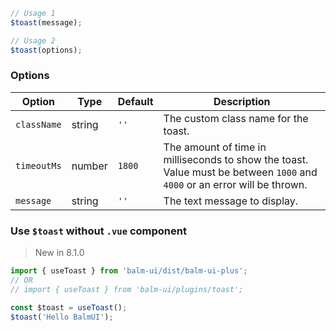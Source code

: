 ```js
// Usage 1
$toast(message);

// Usage 2
$toast(options);
```

### Options

| Option      | Type   | Default | Description                                                                                                               |
| ----------- | ------ | ------- | ------------------------------------------------------------------------------------------------------------------------- |
| `className` | string | `''`    | The custom class name for the toast.                                                                                      |
| `timeoutMs` | number | `1800`  | The amount of time in milliseconds to show the toast. Value must be between `1000` and `4000` or an error will be thrown. |
| `message`   | string | `''`    | The text message to display.                                                                                              |

### Use `$toast` without `.vue` component

> New in 8.1.0

```js
import { useToast } from 'balm-ui/dist/balm-ui-plus';
// OR
// import { useToast } from 'balm-ui/plugins/toast';

const $toast = useToast();
$toast('Hello BalmUI');
```
